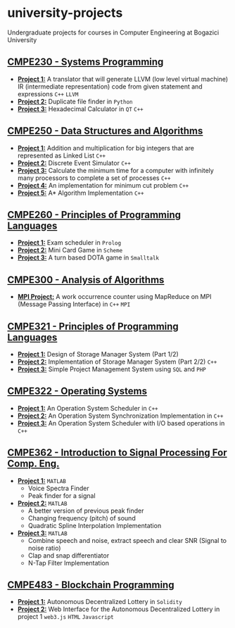 # university-projects
Undergraduate projects for courses in Computer Engineering at Bogazici University 

## [CMPE230 - Systems Programming](CMPE230)

* [**Project 1:**](CMPE230/project1) A translator that will generate LLVM (low level virtual machine) IR (intermediate representation) code from given statement and expressions `C++` `LLVM`
* [**Project 2:**](CMPE230/project2) Duplicate file finder in `Python`
* [**Project 3:**](CMPE230/project3) Hexadecimal Calculator in `QT` `C++`

## [CMPE250 - Data Structures and Algorithms](CMPE250)

* [**Project 1:**](CMPE250/project1) Addition and multiplication for big integers that are represented as Linked List `C++`
* [**Project 2:**](CMPE250/project2) Discrete Event Simulator `C++`
* [**Project 3:**](CMPE250/project3) Calculate the minimum time for a computer with infinitely many processors to complete a set of processes `C++`
* [**Project 4:**](CMPE250/project4) An implementation for minimum cut problem `C++`
* [**Project 5:**](CMPE250/project5) A* Algorithm Implementation `C++`


## [CMPE260 - Principles of Programming Languages](CMPE260)
* [**Project 1:**](CMPE260/Prolog) Exam scheduler in `Prolog`
* [**Project 2:**](CMPE260/Scheme) Mini Card Game in `Scheme`
* [**Project 3:**](CMPE260/Smalltalk) A turn based DOTA game in `Smalltalk`

## [CMPE300 - Analysis of Algorithms](CMPE300)
* [**MPI Project:**](CMPE300/mpi-project-cpp) A work occurrence counter using MapReduce on MPI (Message Passing Interface) in `C++` `MPI`

## [CMPE321 - Principles of Programming Languages](CMPE321)
* [**Project 1:**](CMPE321/project1) Design of Storage Manager System (Part 1/2)
* [**Project 2:**](CMPE321/project2) Implementation of Storage Manager System (Part 2/2) `C++`
* [**Project 3:**](CMPE321/project3) Simple Project Management System using `SQL` and `PHP`

## [CMPE322 - Operating Systems](CMPE322)
* [**Project 1:**](CMPE322/project1) An Operation System Scheduler in `C++`
* [**Project 2:**](CMPE322/project2) An Operation System Synchronization Implementation in `C++`
* [**Project 3:**](CMPE322/project3) An Operation System Scheduler with I/O based operations in `C++`

## [CMPE362 - Introduction to Signal Processing For Comp. Eng.](CMPE362)
* [**Project 1:**](CMPE362/project1) `MATLAB`
   * Voice Spectra Finder
   * Peak finder for a signal
* [**Project 2:**](CMPE362/project2) `MATLAB`
   * A better version of previous peak finder
   * Changing frequency (pitch) of sound
   * Quadratic Spline Interpolation Implementation
* [**Project 3:**](CMPE362/project3) `MATLAB`
   * Combine speech and noise, extract speech and clear SNR (Signal to noise ratio)
   * Clap and snap differentiator
   * N-Tap Filter Implementation

## [CMPE483 - Blockchain Programming](CMPE483)
* [**Project 1:**](CMPE483/project1) Autonomous Decentralized Lottery in `Solidity`
* [**Project 2:**](CMPE483/project2) Web Interface for the Autonomous Decentralized Lottery in project 1 `web3.js` `HTML` `Javascript`
